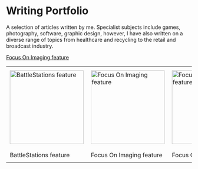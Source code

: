 # Writing Portfolio

A selection of articles written by me. Specialist subjects include games, photography, software, graphic design, however, I have also written on a diverse range of topics from healthcare and recycling to the retail and broadcast industry.


[Focus On Imaging feature](https://github.com/JonLysons/Writing_Portfolio/blob/main/FocusOnImaging%202.pdf)


<div align="center">
    <table>
    <tr>    
        <td style="padding:10px"><a href="https://github.com/JonLysons/Writing_Portfolio/blob/main/BattleStations.pdf">
        <img src="https://user-images.githubusercontent.com/117950069/214640384-49078250-d02e-4395-830f-da792d25291a.jpg" alt="BattleStations feature"
        width="200"/>
            </a></td>
        <td style="padding:10px"><a href="https://github.com/JonLysons/Writing_Portfolio/blob/main/FocusOnImaging%202.pdf">
        <img src="https://user-images.githubusercontent.com/117950069/214640384-49078250-d02e-4395-830f-da792d25291a.jpg" alt="Focus On Imaging feature"
        width="200"/>
            </a> </td>
        <td style="padding:10px"><a href="https://github.com/JonLysons/Writing_Portfolio/blob/main/FocusOnImaging%202.pdf">
        <img src="https://user-images.githubusercontent.com/117950069/214640384-49078250-d02e-4395-830f-da792d25291a.jpg" alt="Focus On Imaging feature"
        width="200"/>
            </a> </td>
    </tr>
    <tr>
        <td style="padding:10px">BattleStations feature</td>
        <td style="padding:10px">Focus On Imaging feature</td>
        <td style="padding:10px">Focus On Imaging feature</td>
    </tr> 
    </table>
</div>


